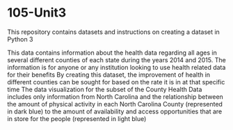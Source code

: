# 105-Unit3

This repository contains datasets and instructions on creating a dataset in Python 3

This data contains information about the health data regarding all ages in several different counties of each state during the years 2014 and 2015.
The information is for anyone or any institution looking to use health related data for their benefits
By creating this dataset, the improvement of health in different counties can be sought for based on the rate it is in at that specific time
The data visualization for the subset of the County Health Data includes only information from North Carolina and the relationship between the amount of physical activity in each North Carolina County (represented in dark blue) to the amount of availability and access opportunities that are in store for the people (represented in light blue)

